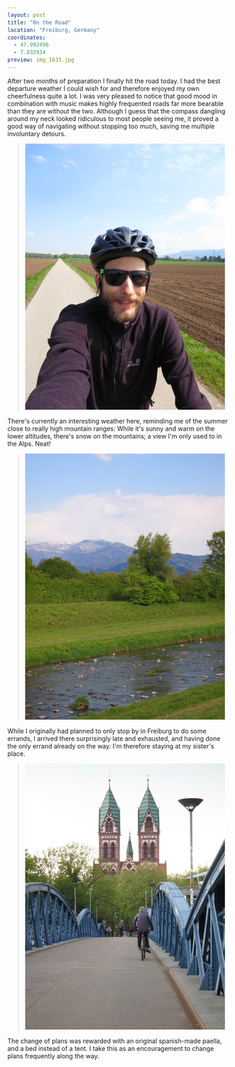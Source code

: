 ```yaml
---
layout: post
title: "On the Road"
location: "Freiburg, Germany"
coordinates:
  - 47.992496
  - 7.832934
preview: img_1633.jpg
---
```

After two months of preparation I finally hit the road today. I had the best departure weather I could wish for and therefore enjoyed my own cheerfulness quite a lot. I was very pleased to notice that good mood in combination with music makes highly frequented roads far more bearable than they are without the two. Although I guess that the compass dangling around my neck looked ridiculous to most people seeing me, it proved a good way of navigating without stopping too much, saving me multiple involuntary detours.

> ![In the saddle](/images/img_1633.jpg)

There's currently an interesting weather here, reminding me of the summer close to really high mountain ranges: While it's sunny and warm on the lower altitudes, there's snow on the mountains; a view I'm only used to in the Alps. Neat!

> ![Snow up there, warm below](/images/img_1649.jpg)

While I originally had planned to only stop by in Freiburg to do some errands, I arrived there surprisingly late and exhausted, and having done the only errand already on the way. I'm therefore staying at my sister's place.

> ![Arriving in Freiburg](/images/img_1653.jpg)

The change of plans was rewarded with an original spanish-made paella, and a bed instead of a tent. I take this as an encouragement to change plans frequently along the way.
